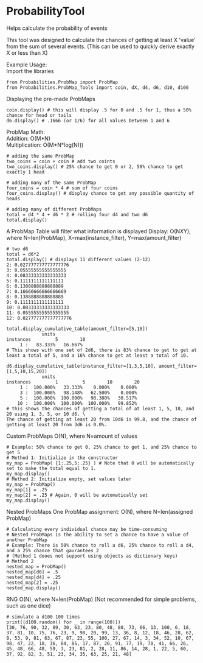 # ProbabilityTool
Helps calculate the probability of events

This tool was designed to calculate the chances of getting at least X 'value' from the sum of several events. (This can be used to quickly derive exactly X or less than X)

Example Usage:\
Import the libraries
```
from Probabilities.ProbMap import ProbMap
from Probabilities.ProbMap_Tools import coin, dX, d4, d6, d10, d100
```
Displaying the pre-made ProbMaps
```
coin.display() # this will display .5 for 0 and .5 for 1, thus a 50% chance for head or tails
d6.display() # .1666 (or 1/6) for all values between 1 and 6
```
ProbMap Math:\
Addition: O(M\*N)\
Multiplication: O(M\*N\*log(N)))
```
# adding the same ProbMap
two_coins = coin + coin # add two coints
two_coins.display() # 25% chance to get 0 or 2, 50% chance to get exactly 1 head

# adding many of the same ProbMap
four_coins = coin * 4 # sum of four coins
four_coins.display() # display chance to get any possible quantity of heads

# adding many of different ProbMaps
total = d4 * 4 + d6 * 2 # rolling four d4 and two d6
total.display()
```
A ProbMap Table will filter what information is displayed
Display: O(N*X*Y), where N=len(ProbMap), X=max(instance_filter), Y=max(amount_filter)
```
# two d6
total = d6*2
total.display() # displays 11 different values (2-12)
2: 0.027777777777777776
3: 0.05555555555555555
4: 0.08333333333333333
5: 0.1111111111111111
6: 0.1388888888888889
7: 0.16666666666666669
8: 0.1388888888888889
9: 0.1111111111111111
10: 0.08333333333333333
11: 0.05555555555555555
12: 0.027777777777777776

total.display_cumulative_table(amount_filter=[5,10])
             units
instances         5        10
     1 :   83.333%   16.667%
# This shows with one set of 2d6, there is 83% chance to get to get at least a total of 5, and a 16% chance to get at least a total of 10.

d6.display_cumulative_table(instance_filter=[1,3,5,10], amount_filter=[1,5,10,15,20])
             units
instances         1         5        10        20
     1 :  100.000%   33.333%    0.000%    0.000%
     3 :  100.000%   98.148%   62.500%    0.000%
     5 :  100.000%  100.000%   98.380%   30.517%
    10 :  100.000%  100.000%  100.000%   99.852%
# this shows the chances of getting a total of at least 1, 5, 10, and 20 using 1, 3, 5, or 10 d6. \
The chance of getting at least 20 from 10d6 is 99.8, and the chance of getting at least 20 from 3d6 is 0.0%. 
```
Custom ProbMaps
O(N), where N=amount of values
```
# Example: 50% chance to get 0, 25% chance to get 1, and 25% chance to get 5
# Method 1: Initialize in the constructor
my_map = ProbMap( {1:.25,5:.25} ) # Note that 0 will be automatically set to make the total equal to 1. 
my_map.display()
# Method 2: Initialize empty, set values later
my_map = ProbMap()
my_map[1] = .25
my_map[2] = .25 # Again, 0 will be automatically set
my_map.display()
```
Nested ProbMaps
One ProbMap assignment: O(N), where N=len(assigned ProbMap)
```
# Calculating every individual chance may be time-consuming
# Nested ProbMaps is the ability to set a chance to have a value of another ProbMap
# Example: There is 50% chance to roll a d6, 25% chance to roll a d4, and a 25% chance that gaurantees 2
# (Method 1 dooes not support using objects as dictionary keys)
# Method 2
nested_map = ProbMap()
nested_map[d6] = .5
nested_map[d4] = .25
nested_map[2] = .25
nested_map.display()
```
RNG
O(N), where N=len(ProbMap) (Not recommended for simple problems, such as one dice)
```
# simulate a d100 100 times
print([d100.random() for _ in range(100)])
[30, 76, 90, 32, 89, 30, 63, 23, 80, 48, 80, 73, 66, 13, 100, 6, 18, 37, 81, 10, 75, 76, 23, 9, 98, 20, 99, 13, 36, 8, 12, 18, 46, 28, 62, 8, 53, 9, 81, 63, 67, 87, 23, 55, 100, 27, 67, 14, 3, 34, 52, 10, 67, 98, 47, 22, 18, 36, 84, 85, 17, 87, 20, 91, 77, 19, 70, 41, 66, 26, 45, 48, 66, 48, 59, 3, 23, 81, 2, 28, 11, 86, 14, 28, 1, 22, 5, 60, 37, 92, 82, 3, 51, 23, 34, 35, 63, 25, 21, 48]
```
